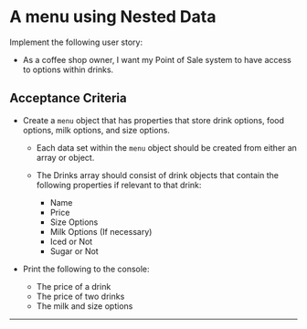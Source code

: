 # A menu using Nested Data

Implement the following user story:

* As a coffee shop owner, I want my Point of Sale system to have access to options within drinks.

## Acceptance Criteria 

* Create a `menu` object that has properties that store drink options, food options, milk options, and size options. 
  
  * Each data set within the `menu` object should be created from either an array or object.
  
  * The Drinks array should consist of drink objects that contain the following properties if relevant to that drink:
  
    * Name
    * Price
    * Size Options
    * Milk Options (If necessary)
    * Iced or Not
    * Sugar or Not

* Print the following to the console:
  
  * The price of a drink
  * The price of two drinks
  * The milk and size options

---
